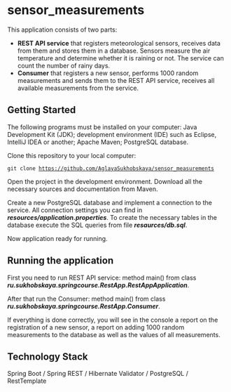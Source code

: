 # sensor_measurements
This application consists of two parts:
+ **REST API service** that registers meteorological sensors, receives data from them and stores them in a database. Sensors measure the air temperature and determine whether it is raining or not. The service can count the number of rainy days.
+ **Сonsumer** that registers a new sensor, performs 1000 random measurements and sends them to the REST API service, receives all available measurements from the service.

## Getting Started
The following programs must be installed on your computer:
 Java Development Kit (JDK);
 development environment (IDE) such as Eclipse, IntelliJ IDEA or another;
 Apache Maven;
 PostgreSQL database.

Clone this repository to your local computer:

<code>git clone https://github.com/AglayaSukhobskaya/sensor_measurements</code>

Open the project in the development environment.
Download all the necessary sources and documentation from Maven.

Create a new PostgreSQL database and implement a connection to the service. All connection settings you can find in ***resources/application.properties***.
To create the necessary tables in the database execute the SQL queries from file ***resaurces/db.sql***.

Now application ready for running.

## Running the application
First you need to run REST API service: method main() from class ***ru.sukhobskaya.springcourse.RestApp.RestAppApplication***.

After that run the Consumer: method main() from class ***ru.sukhobskaya.springcourse.RestApp.Consumer***.

If everything is done correctly, you will see in the console a report on the registration of a new sensor, a report on adding 1000 random measurements to the database as well as the values of all measurements.

## Technology Stack
Spring Boot / Spring REST / Hibernate Validator / PostgreSQL / RestTemplate


